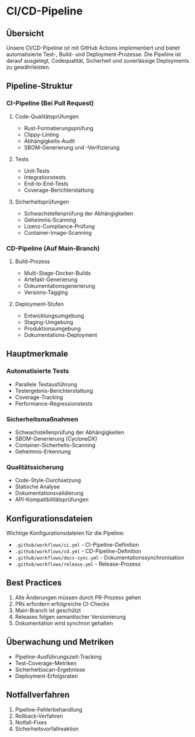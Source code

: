 # CI/CD-Pipeline

## Übersicht

Unsere CI/CD-Pipeline ist mit GitHub Actions implementiert und bietet automatisierte Test-, Build- und Deployment-Prozesse. Die Pipeline ist darauf ausgelegt, Codequalität, Sicherheit und zuverlässige Deployments zu gewährleisten.

## Pipeline-Struktur

### CI-Pipeline (Bei Pull Request)

1. Code-Qualitätsprüfungen
   - Rust-Formatierungsprüfung
   - Clippy-Linting
   - Abhängigkeits-Audit
   - SBOM-Generierung und -Verifizierung

2. Tests
   - Unit-Tests
   - Integrationstests
   - End-to-End-Tests
   - Coverage-Berichterstattung

3. Sicherheitsprüfungen
   - Schwachstellenprüfung der Abhängigkeiten
   - Geheimnis-Scanning
   - Lizenz-Compliance-Prüfung
   - Container-Image-Scanning

### CD-Pipeline (Auf Main-Branch)

1. Build-Prozess
   - Multi-Stage-Docker-Builds
   - Artefakt-Generierung
   - Dokumentationsgenerierung
   - Versions-Tagging

2. Deployment-Stufen
   - Entwicklungsumgebung
   - Staging-Umgebung
   - Produktionsumgebung
   - Dokumentations-Deployment

## Hauptmerkmale

### Automatisierte Tests

- Parallele Testausführung
- Testergebnis-Berichterstattung
- Coverage-Tracking
- Performance-Regressionstests

### Sicherheitsmaßnahmen

- Schwachstellenprüfung der Abhängigkeiten
- SBOM-Generierung (CycloneDX)
- Container-Sicherheits-Scanning
- Geheimnis-Erkennung

### Qualitätssicherung

- Code-Style-Durchsetzung
- Statische Analyse
- Dokumentationsvalidierung
- API-Kompatibilitätsprüfungen

## Konfigurationsdateien

Wichtige Konfigurationsdateien für die Pipeline:

- `.github/workflows/ci.yml` - CI-Pipeline-Definition
- `.github/workflows/cd.yml` - CD-Pipeline-Definition
- `.github/workflows/docs-sync.yml` - Dokumentationssynchronisation
- `.github/workflows/release.yml` - Release-Prozess

## Best Practices

1. Alle Änderungen müssen durch PR-Prozess gehen
2. PRs erfordern erfolgreiche CI-Checks
3. Main-Branch ist geschützt
4. Releases folgen semantischer Versionierung
5. Dokumentation wird synchron gehalten

## Überwachung und Metriken

- Pipeline-Ausführungszeit-Tracking
- Test-Coverage-Metriken
- Sicherheitsscan-Ergebnisse
- Deployment-Erfolgsraten

## Notfallverfahren

1. Pipeline-Fehlerbehandlung
2. Rollback-Verfahren
3. Notfall-Fixes
4. Sicherheitsvorfallreaktion
